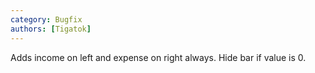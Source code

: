 ```yaml
---
category: Bugfix
authors: [Tigatok]
---
```


Adds income on left and expense on right always. Hide bar if value is 0.
